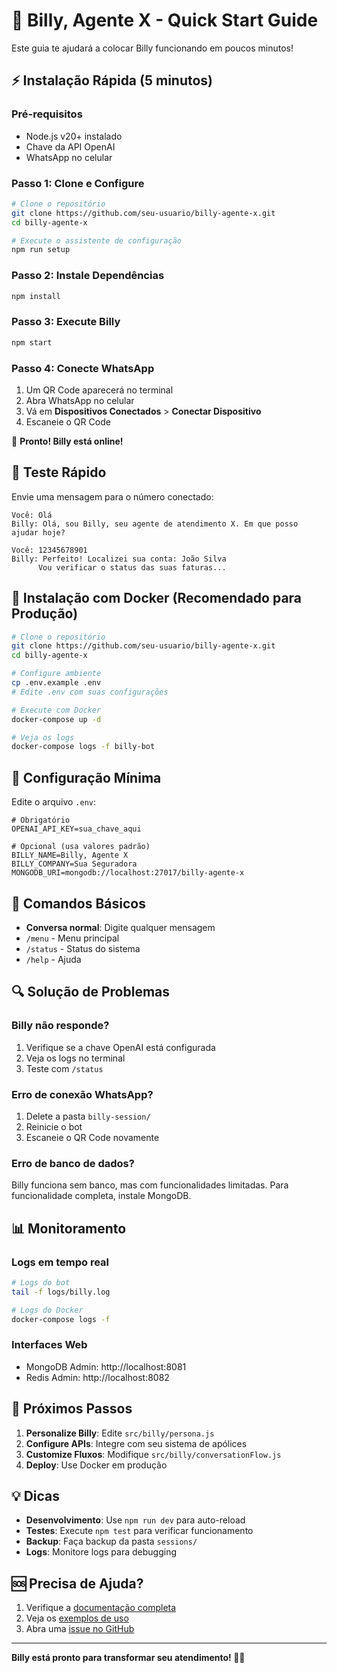 # 🚀 Billy, Agente X - Quick Start Guide

Este guia te ajudará a colocar Billy funcionando em poucos minutos!

## ⚡ Instalação Rápida (5 minutos)

### Pré-requisitos
- Node.js v20+ instalado
- Chave da API OpenAI
- WhatsApp no celular

### Passo 1: Clone e Configure
```bash
# Clone o repositório
git clone https://github.com/seu-usuario/billy-agente-x.git
cd billy-agente-x

# Execute o assistente de configuração
npm run setup
```

### Passo 2: Instale Dependências
```bash
npm install
```

### Passo 3: Execute Billy
```bash
npm start
```

### Passo 4: Conecte WhatsApp
1. Um QR Code aparecerá no terminal
2. Abra WhatsApp no celular
3. Vá em **Dispositivos Conectados** > **Conectar Dispositivo**
4. Escaneie o QR Code

🎉 **Pronto! Billy está online!**

## 🧪 Teste Rápido

Envie uma mensagem para o número conectado:

```
Você: Olá
Billy: Olá, sou Billy, seu agente de atendimento X. Em que posso ajudar hoje?

Você: 12345678901
Billy: Perfeito! Localizei sua conta: João Silva
      Vou verificar o status das suas faturas...
```

## 🐳 Instalação com Docker (Recomendado para Produção)

```bash
# Clone o repositório
git clone https://github.com/seu-usuario/billy-agente-x.git
cd billy-agente-x

# Configure ambiente
cp .env.example .env
# Edite .env com suas configurações

# Execute com Docker
docker-compose up -d

# Veja os logs
docker-compose logs -f billy-bot
```

## 🔧 Configuração Mínima

Edite o arquivo `.env`:

```env
# Obrigatório
OPENAI_API_KEY=sua_chave_aqui

# Opcional (usa valores padrão)
BILLY_NAME=Billy, Agente X
BILLY_COMPANY=Sua Seguradora
MONGODB_URI=mongodb://localhost:27017/billy-agente-x
```

## 📱 Comandos Básicos

- **Conversa normal**: Digite qualquer mensagem
- `/menu` - Menu principal
- `/status` - Status do sistema
- `/help` - Ajuda

## 🔍 Solução de Problemas

### Billy não responde?
1. Verifique se a chave OpenAI está configurada
2. Veja os logs no terminal
3. Teste com `/status`

### Erro de conexão WhatsApp?
1. Delete a pasta `billy-session/`
2. Reinicie o bot
3. Escaneie o QR Code novamente

### Erro de banco de dados?
Billy funciona sem banco, mas com funcionalidades limitadas.
Para funcionalidade completa, instale MongoDB.

## 📊 Monitoramento

### Logs em tempo real
```bash
# Logs do bot
tail -f logs/billy.log

# Logs do Docker
docker-compose logs -f
```

### Interfaces Web
- MongoDB Admin: http://localhost:8081
- Redis Admin: http://localhost:8082

## 🎯 Próximos Passos

1. **Personalize Billy**: Edite `src/billy/persona.js`
2. **Configure APIs**: Integre com seu sistema de apólices
3. **Customize Fluxos**: Modifique `src/billy/conversationFlow.js`
4. **Deploy**: Use Docker em produção

## 💡 Dicas

- **Desenvolvimento**: Use `npm run dev` para auto-reload
- **Testes**: Execute `npm test` para verificar funcionamento
- **Backup**: Faça backup da pasta `sessions/`
- **Logs**: Monitore logs para debugging

## 🆘 Precisa de Ajuda?

1. Verifique a [documentação completa](README.md)
2. Veja os [exemplos de uso](examples/)
3. Abra uma [issue no GitHub](https://github.com/seu-usuario/billy-agente-x/issues)

---

**Billy está pronto para transformar seu atendimento! 🤖✨**
